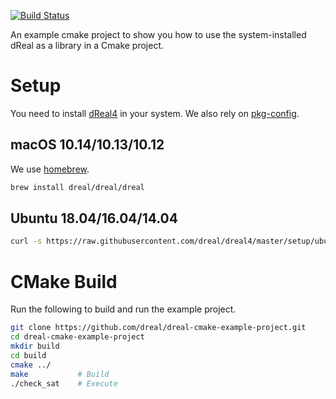 [![Build Status](https://travis-ci.org/dreal/dreal-cmake-example-project.svg?branch=master)](https://travis-ci.org/dreal/dreal-cmake-example-project)

An example cmake project to show you how to use the system-installed
dReal as a library in a Cmake project.

Setup
=====

You need to install [dReal4](https://github.com/dreal/dreal4) in your
system. We also rely on
[pkg-config](https://www.freedesktop.org/wiki/Software/pkg-config).

macOS 10.14/10.13/10.12
-----------------------

We use [homebrew](https://brew.sh).

```bash
brew install dreal/dreal/dreal
```


Ubuntu 18.04/16.04/14.04
------------

```bash
curl -s https://raw.githubusercontent.com/dreal/dreal4/master/setup/ubuntu/`lsb_release -r -s`/install.sh | sudo bash
```


CMake Build
===========

Run the following to build and run the example project.

```bash
git clone https://github.com/dreal/dreal-cmake-example-project.git
cd dreal-cmake-example-project
mkdir build
cd build
cmake ../
make           # Build
./check_sat    # Execute
```
